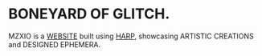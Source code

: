 # BONEYARD OF GLITCH.

MZXIO is a [WEBSITE](http://mzx.io/) built using [HARP](https://github.com/sintaxi/harp), showcasing ARTISTIC CREATIONS and DESIGNED EPHEMERA.
